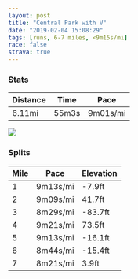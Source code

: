 ```yaml
---
layout: post
title: "Central Park with V"
date: "2019-02-04 15:08:29"
tags: [runs, 6-7 miles, <9m15s/mi]
race: false
strava: true
---
```


### Stats

| Distance | Time | Pace |
|----------|------|------|
|6.11mi|55m3s|9m01s/mi|

<img src='https://maps.googleapis.com/maps/api/staticmap?maptype=roadmap&path=enc:_hywFj_pbMkBqAd@wFq@{CuMoM`@}IeAeCaLaMyDmBwEd@gHcJsNkDuPuM}CcHUmI_]{W_Sr@wMkLwLmA}FuGs@dB`A~IgNuEeC~@aBnE_A|Il@xArCb@~C_G~IKjDhJbEvClDnKnJdF~DvGbHr@hEfMtBdBzDtApJuAzJ~K|Hn@|T~ZfNTrDfI~M|FpO`RvHyF~Ad@&key=AIzaSyC1MId7bFpkLXNAaYhBSTb8jLyiSqzbDtM&size=800x800&markers=color:yellow|label:S|40.76688,-73.97894&markers=color:green|label:F|40.76718,-73.97898000000004'>

### Splits

| Mile | Pace | Elevation |
|------|------|-----------|
|1|9m13s/mi|-7.9ft|
|2|9m09s/mi|41.7ft|
|3|8m29s/mi|-83.7ft|
|4|9m21s/mi|73.5ft|
|5|9m13s/mi|-16.1ft|
|6|8m44s/mi|-15.4ft|
|7|8m21s/mi|3.9ft|
